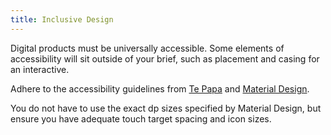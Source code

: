 ```yaml
---
title: Inclusive Design
---
```


Digital products must be universally accessible. Some elements of accessibility will sit outside of your brief, such as placement and casing for an interactive.

Adhere to the accessibility guidelines from [Te Papa](https://te-papa.github.io/_pages/foundations/accessibility/) and [Material Design](https://material.io/guidelines/usability/accessibility.html).

You do not have to use the exact dp sizes specified by Material Design, but ensure you have adequate touch target spacing and icon sizes.
